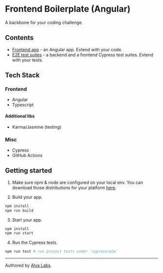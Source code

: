 # Frontend Boilerplate (Angular)

A backbone for your coding challenge.

## Contents

- [Frontend app](app-frontend) - an Angular app. Extend with your code.
- [E2E test suites](cypress/e2e) - a backend and a frontend Cypress test suites. Extend with your tests.

## Tech Stack

### Frontend

- Angular
- Typescript

#### Additional libs

- Karma/Jasmine (testing)

### Misc

- Cypress
- GitHub Actions

## Getting started

1. Make sure npm & node are configured on your local env. You can download those distributions for your platform [here](https://nodejs.org/en/download/).

2. Build your app.

```bash
npm install
npm run build
```

3. Start your app.

```bash
npm install
npm run start
```

4. Run the Cypress tests.

```bash
npm run test # run project tests under `cypress/e2e`
```

---

Authored by [Alva Labs](https://www.alvalabs.io/).
